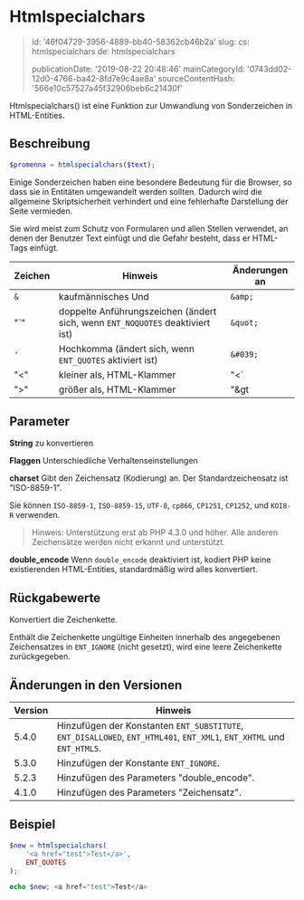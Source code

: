 Htmlspecialchars
================

> id: '46f04729-3956-4889-bb40-58362cb46b2a'
> slug:
> 	cs: htmlspecialchars
> 	de: htmlspecialchars
> 
> publicationDate: '2019-08-22 20:48:46'
> mainCategoryId: '0743dd02-12d0-4766-ba42-8fd7e9c4ae8a'
> sourceContentHash: '566e10c57527a45f32906beb6c21430f'

Htmlspecialchars() ist eine Funktion zur Umwandlung von Sonderzeichen in HTML-Entities.

Beschreibung
-----

```php
$promenna = htmlspecialchars($text);
```

Einige Sonderzeichen haben eine besondere Bedeutung für die Browser, so dass sie in Entitäten umgewandelt werden sollten. Dadurch wird die allgemeine Skriptsicherheit verhindert und eine fehlerhafte Darstellung der Seite vermieden.

Sie wird meist zum Schutz von Formularen und allen Stellen verwendet, an denen der Benutzer Text einfügt und die Gefahr besteht, dass er HTML-Tags einfügt.

| Zeichen | Hinweis | Änderungen an
|------|-------------------------|-----------
| `&` | kaufmännisches Und | `&amp;`
| "`"| doppelte Anführungszeichen (ändert sich, wenn `ENT_NOQUOTES` deaktiviert ist) | `&quot;`
| `'` | Hochkomma (ändert sich, wenn `ENT_QUOTES` aktiviert ist) | `&#039;`
| "<" | kleiner als, HTML-Klammer | "&lt;`
| ">" | größer als, HTML-Klammer | "&gt

Parameter
--------

**String** zu konvertieren

**Flaggen** Unterschiedliche Verhaltenseinstellungen

**charset** Gibt den Zeichensatz (Kodierung) an. Der Standardzeichensatz ist "ISO-8859-1".

Sie können `ISO-8859-1`, `ISO-8859-15`, `UTF-8`, `cp866`, `CP1251`, `CP1252`, und `KOI8-R` verwenden.

> Hinweis: Unterstützung erst ab PHP 4.3.0 und höher. Alle anderen Zeichensätze werden nicht erkannt und unterstützt.

**double_encode** Wenn `double_encode` deaktiviert ist, kodiert PHP keine existierenden HTML-Entities, standardmäßig wird alles konvertiert.

Rückgabewerte
-----------------

Konvertiert die Zeichenkette.

Enthält die Zeichenkette ungültige Einheiten innerhalb des angegebenen Zeichensatzes in `ENT_IGNORE` (nicht gesetzt), wird eine leere Zeichenkette zurückgegeben.

Änderungen in den Versionen
----------------

| Version | Hinweis
|-------|---------
| 5.4.0 | Hinzufügen der Konstanten `ENT_SUBSTITUTE`, `ENT_DISALLOWED`, `ENT_HTML401`, `ENT_XML1`, `ENT_XHTML` und `ENT_HTML5`.
| 5.3.0 | Hinzufügen der Konstante `ENT_IGNORE`.
| 5.2.3 | Hinzufügen des Parameters "double_encode".
| 4.1.0 | Hinzufügen des Parameters "Zeichensatz".

Beispiel
-------

```php
$new = htmlspecialchars(
	'<a href="test">Test</a>',
	ENT_QUOTES
);

echo $new; <a href="test">Test</a>
```
